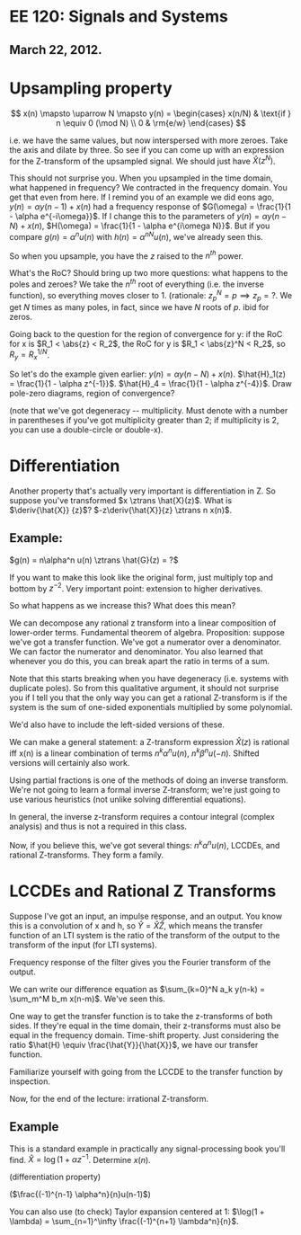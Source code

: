 EE 120: Signals and Systems
===========================
March 22, 2012.
--------------
Upsampling property
===================
$$
x(n) \mapsto \uparrow N \mapsto y(n) = \begin{cases}
x(n/N) & \text{if } n \equiv 0 (\mod N)
\\ 0 & \rm{e/w}
\end{cases}
$$

i.e. we have the same values, but now interspersed with more zeroes. Take
the axis and dilate by three. So see if you can come up with an expression
for the Z-transform of the upsampled signal. We should just have
$\hat{X}(z^N)$.

This should not surprise you. When you upsampled in the time domain, what
happened in frequency? We contracted in the frequency domain. You get that
even from here. If I remind you of an example we did eons ago, $y(n) =
\alpha y(n-1) + x(n)$ had a frequency response of $G(\omega) = \frac{1}{1 -
\alpha e^{-i\omega}}$. If I change this to the parameters of $y(n) = \alpha
y(n-N) + x(n)$, $H(\omega) = \frac{1}{1 - \alpha e^{i\omega N}}$. But if you
compare $g(n) = \alpha^n u(n)$ with $h(n) = \alpha^{nN} u(n)$, we've
already seen this.

So when you upsample, you have the $z$ raised to the $n^{th}$ power.

What's the RoC? Should bring up two more questions: what happens to the
poles and zeroes? We take the $n^{th}$ root of everything (i.e. the inverse
function), so everything moves closer to 1. (rationale: $z_p^N = p \implies
z_p = ?$. We get $N$ times as many poles, in fact, since we have $N$ roots
of $p$. ibid for zeros.

Going back to the question for the region of convergence for y: if the RoC
for x is $R_1 < \abs{z} < R_2$, the RoC for y is $R_1 < \abs{z}^N < R_2$,
so $R_y = R_x^{1/N}$.

So let's do the example given earlier: $y(n) = \alpha y(n-N) + x(n)$.
$\hat{H}_1(z) = \frac{1}{1 - \alpha z^{-1}}$. $\hat{H}_4 = \frac{1}{1 -
\alpha z^{-4}}$. Draw pole-zero diagrams, region of convergence?

(note that we've got degeneracy -- multiplicity. Must denote with a number
in parentheses if you've got multiplicity greater than 2; if multiplicity
is 2, you can use a double-circle or double-x).

Differentiation
===============
Another property that's actually very important is differentiation in Z. So
suppose you've transformed $x \ztrans \hat{X}(z)$. What is $\deriv{\hat{X}}
{z}$? $-z\deriv{\hat{X}}{z} \ztrans n x(n)$.

Example:
--------
$g(n) = n\alpha^n u(n) \ztrans \hat{G}(z) = ?$

If you want to make this look like the original form, just multiply top and
bottom by $z^{-2}$. Very important point: extension to higher derivatives.

So what happens as we increase this? What does this mean?

We can decompose any rational z transform into a linear composition of
lower-order terms. Fundamental theorem of algebra. Proposition: suppose
we've got a transfer function. We've got a numerator over a denominator. We
can factor the numerator and denominator. You also learned that whenever
you do this, you can break apart the ratio in terms of a sum.

Note that this starts breaking when you have degeneracy (i.e. systems with
duplicate poles). So from this qualitative argument, it should not surprise
you if I tell you that the only way you can get a rational Z-transform is
if the system is the sum of one-sided exponentials multiplied by
some polynomial.

We'd also have to include the left-sided versions of these.

We can make a general statement: a Z-transform expression $\hat{X}(z)$ is
rational iff x(n) is a linear combination of terms $n^k \alpha^n u(n)$,
$n^k\beta^n u(-n)$. Shifted versions will certainly also work.

Using partial fractions is one of the methods of doing an inverse
transform. We're not going to learn a formal inverse Z-transform; we're
just going to use various heuristics (not unlike solving differential
equations).

In general, the inverse z-transform requires a contour integral (complex
analysis) and thus is not a required in this class.

Now, if you believe this, we've got several things: $n^k\alpha^n u(n)$,
LCCDEs, and rational Z-transforms. They form a family.

LCCDEs and Rational Z Transforms
================================

Suppose I've got an input, an impulse response, and an output. You know
this is a convolution of x and h, so $\hat{Y} = \hat{X}\hat{Z}$, which
means the transfer function of an LTI system is the ratio of the transform
of the output to the transform of the input (for LTI systems).

Frequency response of the filter gives you the Fourier transform of the
output.

We can write our difference equation as $\sum_{k=0}^N a_k y(n-k) = \sum_m^M
b_m x(n-m)$. We've seen this.

One way to get the transfer function is to take the z-transforms of both
sides. If they're equal in the time domain, their z-transforms must also be
equal in the frequency domain. Time-shift property. Just considering the
ratio $\hat{H} \equiv \frac{\hat{Y}}{\hat{X}}$, we have our transfer
function.

Familiarize yourself with going from the LCCDE to the transfer function by
inspection.

Now, for the end of the lecture: irrational Z-transform.

Example
-------

This is a standard example in practically any signal-processing book you'll
find. $\hat{X} = \log(1 + \alpha z^{-1}$. Determine $x(n)$.

(differentiation property)

($\frac{(-1)^{n-1} \alpha^n}{n}u(n-1)$)

You can also use (to check) Taylor expansion centered at 1: $\log(1 +
\lambda) = \sum_{n=1}^\infty \frac{(-1)^{n+1} \lambda^n}{n}$.
